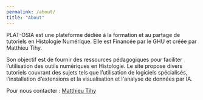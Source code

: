 ```yaml
---
permalink: /about/
title: "About"
---
```


PLAT-OSIA est une plateforme dédiée à la formation et au partage de tutoriels en Histologie Numérique. 
Elle est Financée par le GHU et créée par Matthieu Tihy. 

Son objectif est de fournir des ressources pédagogiques pour faciliter l’utilisation des outils numériques en Histologie. Le site propose divers tutoriels couvrant des sujets tels que l’utilisation de logiciels spécialisés, l’installation d’extensions et la visualisation et l'analyse de données par IA.

Pour nous contacter :
[Matthieu Tihy](mailto:matthieu.tihy@aphp.fr)
